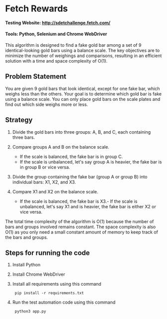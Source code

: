 # Fetch Rewards

#### Testing Website: http://sdetchallenge.fetch.com/
#### Tools: Python, Selenium and Chrome WebDriver

This algorithm is designed to find a fake gold bar among a set of 9 identical-looking gold bars using a balance scale. The key objectives are to minimize the number of weighings and comparisons, resulting in an efficient solution with a time and space complexity of O(1).

## Problem Statement
You are given 9 gold bars that look identical, except for one fake bar, which weighs less than the others. Your goal is to determine which gold bar is fake using a balance scale. You can only place gold bars on the scale plates and find out which side weighs more or less.

## Strategy
1. Divide the gold bars into three groups: A, B, and C, each containing three bars.

2. Compare groups A and B on the balance scale.
    - If the scale is balanced, the fake bar is in group C.
    - If the scale is unbalanced, let's say group A is heavier, the fake bar is in group B or vice versa.

3. Divide the group containing the fake bar (group A or group B) into individual bars: X1, X2, and X3.

4. Compare X1 and X2 on the balance scale.

    - If the scale is balanced, the fake bar is X3.- If the scale is unbalanced, let's say X1 and is heavier, the fake bar is either X2 or vice versa.

The total time complexity of the algorithm is O(1) because the number of bars and groups involved remains constant. The space complexity is also O(1) as you only need a small constant amount of memory to keep track of the bars and groups.

## Steps for running the code

1. Install Python

2. Install Chrome WebDriver
3. Install all requirements using this command
    
        pip install -r requirements.txt

4. Run the test automation code using this command

        python3 app.py